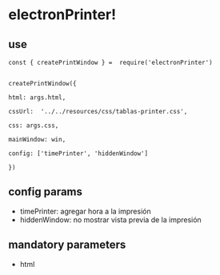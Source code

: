 # electronPrinter!
## use

    const { createPrintWindow } =  require('electronPrinter') 


    createPrintWindow({
    
    html: args.html,
    
    cssUrl:  '../../resources/css/tablas-printer.css',
    
    css: args.css,
    
    mainWindow: win,
    
    config: ['timePrinter', 'hiddenWindow']
    
    })
## config params

- timePrinter: agregar hora a la impresión
- hiddenWindow: no mostrar vista previa de la impresión
  
## mandatory parameters

- html
